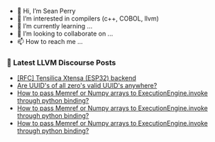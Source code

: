 - 👋 Hi, I’m Sean Perry
- 👀 I’m interested in compilers (c++, COBOL, llvm)
- 🌱 I’m currently learning ...
- 💞️ I’m looking to collaborate on ...
- 📫 How to reach me ...

<!---
s66perry/s66perry is a ✨ special ✨ repository because its `README.md` (this file) appears on your GitHub profile.
You can click the Preview link to take a look at your changes.
--->
### 📕 Latest LLVM Discourse Posts

<!-- DISCOURSE-LLVM:START -->
- [[RFC] Tensilica Xtensa &lpar;ESP32&rpar; backend](https://discourse.llvm.org/t/rfc-tensilica-xtensa-esp32-backend/57835#post_3)
- [Are UUID&#39;s of all zero&#39;s valid UUID&#39;s anywhere?](https://discourse.llvm.org/t/are-uuids-of-all-zeros-valid-uuids-anywhere/64686#post_5)
- [How to pass Memref or Numpy arrays to ExecutionEngine.invoke through python binding?](https://discourse.llvm.org/t/how-to-pass-memref-or-numpy-arrays-to-executionengine-invoke-through-python-binding/64661#post_8)
- [How to pass Memref or Numpy arrays to ExecutionEngine.invoke through python binding?](https://discourse.llvm.org/t/how-to-pass-memref-or-numpy-arrays-to-executionengine-invoke-through-python-binding/64661#post_7)
- [How to pass Memref or Numpy arrays to ExecutionEngine.invoke through python binding?](https://discourse.llvm.org/t/how-to-pass-memref-or-numpy-arrays-to-executionengine-invoke-through-python-binding/64661#post_6)
<!-- DISCOURSE-LLVM:END -->
